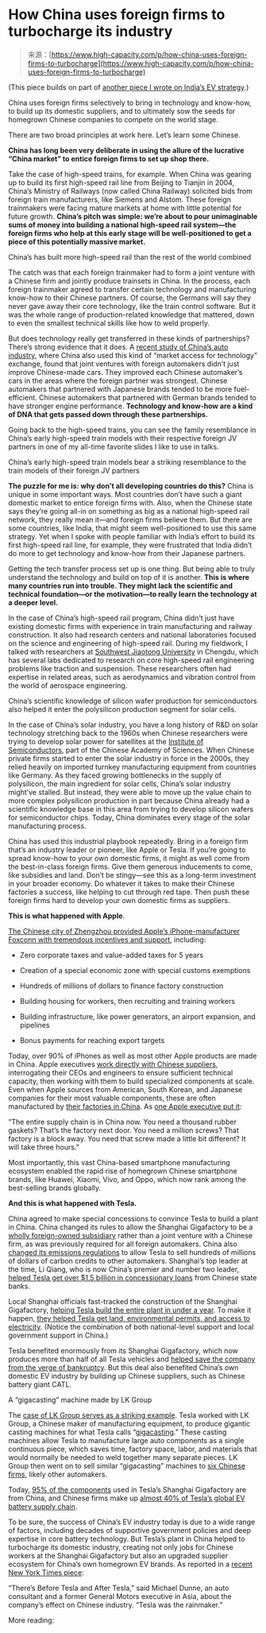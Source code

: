 <!--yml
category: 未分类
date: 2024-05-29 12:47:53
-->

# How China uses foreign firms to turbocharge its industry

> 来源：[https://www.high-capacity.com/p/how-china-uses-foreign-firms-to-turbocharge](https://www.high-capacity.com/p/how-china-uses-foreign-firms-to-turbocharge)

(This piece builds on part of [another piece I wrote on India’s EV strategy](https://www.high-capacity.com/p/heres-what-india-should-be-doing).)

China uses foreign firms selectively to bring in technology and know-how, to build up its domestic suppliers, and to ultimately sow the seeds for homegrown Chinese companies to compete on the world stage.

There are two broad principles at work here. Let’s learn some Chinese.

**China has long been very deliberate in using the allure of the lucrative “China market” to entice foreign firms to set up shop there.**

Take the case of high-speed trains, for example. When China was gearing up to build its first high-speed rail line from Beijing to Tianjin in 2004, China’s Ministry of Railways (now called China Railway) solicited bids from foreign train manufacturers, like Siemens and Alstom. These foreign trainmakers were facing mature markets at home with little potential for future growth. **China’s pitch was simple: we’re about to pour unimaginable sums of money into building a national high-speed rail system—the foreign firms who help at this early stage will be well-positioned to get a piece of this potentially massive market.**

China’s has built more high-speed rail than the rest of the world combined

The catch was that each foreign trainmaker had to form a joint venture with a Chinese firm and jointly produce trainsets in China. In the process, each foreign trainmaker agreed to transfer certain technology and manufacturing know-how to their Chinese partners. Of course, the Germans will say they never gave away their core technology, like the train control software. But it was the whole range of production-related knowledge that mattered, down to even the smallest technical skills like how to weld properly.

But does technology really get transferred in these kinds of partnerships? There’s strong evidence that it does. A [recent study of China’s auto industry](https://voxdev.org/topic/firms-trade/did-joint-ventures-help-chinas-automobile-industry), where China also used this kind of “market access for technology” exchange, found that joint ventures with foreign automakers didn’t just improve Chinese-made cars. They improved each Chinese automaker’s cars in the areas where the foreign partner was strongest. Chinese automakers that partnered with Japanese brands tended to be more fuel-efficient. Chinese automakers that partnered with German brands tended to have stronger engine performance. **Technology and know-how are a kind of DNA that gets passed down through these partnerships.**

Going back to the high-speed trains, you can see the family resemblance in China’s early high-speed train models with their respective foreign JV partners in one of my all-time favorite slides I like to use in talks.

China’s early high-speed train models bear a striking resemblance to the train models of their foreign JV partners

**The puzzle for me is: why don’t all developing countries do this?** China is unique in some important ways. Most countries don’t have such a giant domestic market to entice foreign firms with. Also, when the Chinese state says they’re going all-in on something as big as a national high-speed rail network, they really mean it—and foreign firms believe them. But there are some countries, like India, that might seem well-positioned to use this same strategy. Yet when I spoke with people familiar with India’s effort to build its first high-speed rail line, for example, they were frustrated that India didn’t do more to get technology and know-how from their Japanese partners.

Getting the tech transfer process set up is one thing. But being able to truly understand the technology and build on top of it is another. **This is where many countries run into trouble. They might lack the scientific and technical foundation—or the motivation—to really learn the technology at a deeper level.**

In the case of China’s high-speed rail program, China didn’t just have existing domestic firms with experience in train manufacturing and railway construction. It also had research centers and national laboratories focused on the science and engineering of high-speed rail. During my fieldwork, I talked with researchers at [Southwest Jiaotong University](https://en.swjtu.edu.cn/RESEARCH/Centers_Labs_Institutes.htm) in Chengdu, which has several labs dedicated to research on core high-speed rail engineering problems like traction and suspension. These researchers often had expertise in related areas, such as aerodynamics and vibration control from the world of aerospace engineering.

China’s scientific knowledge of silicon wafer production for semiconductors also helped it enter the polysilicon production segment for solar cells.

In the case of China’s solar industry, you have a long history of R&D on solar technology stretching back to the 1960s when Chinese researchers were trying to develop solar power for satellites at the [Institute of Semiconductors](http://english.semi.cas.cn/), part of the Chinese Academy of Sciences. When Chinese private firms started to enter the solar industry in force in the 2000s, they relied heavily on imported turnkey manufacturing equipment from countries like Germany. As they faced growing bottlenecks in the supply of polysilicon, the main ingredient for solar cells, China’s solar industry might’ve stalled. But instead, they were able to move up the value chain to more complex polysilicon production in part because China already had a scientific knowledge base in this area from trying to develop silicon wafers for semiconductor chips. Today, China dominates every stage of the solar manufacturing process.

China has used this industrial playbook repeatedly. Bring in a foreign firm that’s an industry leader or pioneer, like Apple or Tesla. If you’re going to spread know-how to your own domestic firms, it might as well come from the best-in-class foreign firms. Give them generous inducements to come, like subsidies and land. Don’t be stingy—see this as a long-term investment in your broader economy. Do whatever it takes to make their Chinese factories a success, like helping to cut through red tape. Then push these foreign firms hard to develop your own domestic firms as suppliers.

**This is what happened with Apple**.

[The Chinese city of Zhengzhou provided Apple’s iPhone-manufacturer Foxconn with tremendous incentives and support](https://www.nytimes.com/2016/12/29/technology/apple-iphone-china-foxconn.html), including:

*   Zero corporate taxes and value-added taxes for 5 years

*   Creation of a special economic zone with special customs exemptions

*   Hundreds of millions of dollars to finance factory construction

*   Building housing for workers, then recruiting and training workers

*   Building infrastructure, like power generators, an airport expansion, and pipelines

*   Bonus payments for reaching export targets

Today, over 90% of iPhones as well as most other Apple products are made in China. Apple executives [work directly with Chinese suppliers](https://www.ft.com/content/d5a80891-b27d-4110-90c9-561b7836f11b), interrogating their CEOs and engineers to ensure sufficient technical capacity, then working with them to build specialized components at scale. Even when Apple sources from American, South Korean, and Japanese companies for their most valuable components, these are often manufactured by [their factories in China](https://www.apple.com/supplier-responsibility/pdf/Apple-Supplier-List.pdf). As [one Apple executive put it](https://www.nytimes.com/2012/01/22/business/apple-america-and-a-squeezed-middle-class.html):

“The entire supply chain is in China now. You need a thousand rubber gaskets? That’s the factory next door. You need a million screws? That factory is a block away. You need that screw made a little bit different? It will take three hours.”

Most importantly, this vast China-based smartphone manufacturing ecosystem enabled the rapid rise of homegrown Chinese smartphone brands, like Huawei, Xiaomi, Vivo, and Oppo, which now rank among the best-selling brands globally.

**And this is what happened with Tesla.**

China agreed to make special concessions to convince Tesla to build a plant in China. China changed its rules to allow the Shanghai Gigafactory to be a [wholly foreign-owned subsidiary](https://www.nytimes.com/2021/11/30/business/china-tesla-electric-cars.html) rather than a joint venture with a Chinese firm, as was previously required for all foreign automakers. China also [changed its emissions regulations](https://www.nytimes.com/2024/03/27/world/asia/elon-musk-tesla-china.html) to allow Tesla to sell hundreds of millions of dollars of carbon credits to other automakers. Shanghai’s top leader at the time, Li Qiang, who is now China’s premier and number two leader, [helped Tesla get over $1.5 billion in concessionary loans](https://www.nytimes.com/2024/03/27/world/asia/elon-musk-tesla-china.html) from Chinese state banks.

Local Shanghai officials fast-tracked the construction of the Shanghai Gigafactory, [helping Tesla build the entire plant in under a year](https://www.nytimes.com/2021/11/30/business/china-tesla-electric-cars.html). To make it happen, [they helped Tesla get land, environmental permits, and access to electricity](https://www.scmp.com/business/china-business/article/3250008/shanghai-offers-financing-and-land-use-support-foreign-investors-city-commits-meet-5-cent-economic). (Notice the combination of both national-level support and local government support in China.)

Tesla benefited enormously from its Shanghai Gigafactory, which now produces more than half of all Tesla vehicles and [helped save the company from the verge of bankruptcy](https://www.nytimes.com/2024/03/27/world/asia/elon-musk-tesla-china.html). But this deal also benefited China’s own domestic EV industry by building up Chinese suppliers, such as Chinese battery giant CATL.

A “gigacasting” machine made by LK Group

The [case of LK Group serves as a striking example](https://www.nytimes.com/2021/11/30/business/china-tesla-electric-cars.html). Tesla worked with LK Group, a Chinese maker of manufacturing equipment, to produce gigantic casting machines for what Tesla calls “[gigacasting](https://www.reuters.com/technology/gigacasting-20-tesla-reinvents-carmaking-with-quiet-breakthrough-2023-09-14/).” These casting machines allow Tesla to manufacture large auto components as a single continuous piece, which saves time, factory space, labor, and materials that would normally be needed to weld together many separate pieces. LK Group then went on to sell similar “gigacasting” machines to [six Chinese firms](https://www.nytimes.com/2021/11/30/business/china-tesla-electric-cars.html), likely other automakers.

Today, [95% of the components](https://www.nytimes.com/2024/03/27/world/asia/elon-musk-tesla-china.html) used in Tesla’s Shanghai Gigafactory are from China, and Chinese firms make up [almost 40% of Tesla’s global EV battery supply chain](https://asia.nikkei.com/Business/Automobiles/Tesla-relies-on-China-for-40-of-battery-supply-chain-analysis).

To be sure, the success of China’s EV industry today is due to a wide range of factors, including decades of supportive government policies and deep expertise in core battery technology. But Tesla’s plant in China helped to turbocharge its domestic industry, creating not only jobs for Chinese workers at the Shanghai Gigafactory but also an upgraded supplier ecosystem for China’s own homegrown EV brands. As reported in a [recent New York Times piece](https://www.nytimes.com/2024/03/27/world/asia/elon-musk-tesla-china.html):

“There’s Before Tesla and After Tesla,” said Michael Dunne, an auto consultant and a former General Motors executive in Asia, about the company’s effect on Chinese industry. “Tesla was the rainmaker.”

More reading: